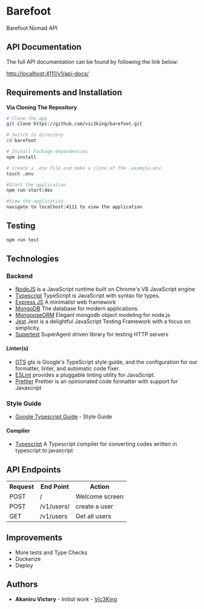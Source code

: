 # Barefoot

Barefoot Nomad API

## API Documentation

The full API documentation can be found by following the link below:

[http://localhost:4111/v1/api-docs/](http://localhost:4111/v1/api-docs/)

## Requirements and Installation

**Via Cloning The Repository**

```bash
# Clone the app
git clone https://github.com/vic3king/barefoot.git

# Switch to directory
cd barefoot

# Install Package dependencies
npm install

# create a .env file and make a clone of the .example.env
touch .env

#Start the application
npm run start:dev

#View the application
navigate to localhost:4111 to view the application
```

## Testing

```bash
npm run test
```

## Technologies

### Backend

- [NodeJS](http://nodejs.org/en) is a JavaScript runtime built on Chrome's V8 JavaScript engine
- [Typescript](https://www.typescriptlang.org/) TypeScript is JavaScript with syntax for types.
- [Express JS](http://express.com) A minimalist web framework
- [MongoDB](https://www.mongodb.com/) The database for modern applications.
- [MongooseORM](https://mongoosejs.com/) Elegant mongodb object modeling for node.js
- [Jest](https://jestjs.io/) Jest is a delightful JavaScript Testing Framework with a focus on simplicity.
- [Supertest](https://www.npmjs.com/package/supertest) SuperAgent driven library for testing HTTP servers

#### Linter(s)

- [GTS](https://github.com/google/gts) gts is Google's TypeScript style guide, and the configuration for our formatter, linter, and automatic code fixer.
- [ESLint](eslint.org) provides a pluggable linting utility for JavaScript.
- [Prettier](https://prettier.io) Prettier is an opinionated code formatter with support for Javascript

### Style Guide

- [Google Typescript Guide](https://google.github.io/styleguide/tsguide.html) - Style Guide

#### Compiler

- [Typescript](https://www.npmjs.com/package/typescript) A Typescript compiler for converting codes written in typescript to javascript

## API Endpoints
<table>
  <tr>
      <th>Request</th>
      <th>End Point</th>
      <th>Action</th>
  </tr>
    <tr>
      <td>POST</td>
      <td>/</td>
      <td>Welcome screen</td>
  </tr>
  <tr>
    <td>POST</td>
    <td>/v1/users/</td>
    <td>create a user</td>
  </tr>
   <tr>
    <td>GET</td>
    <td>/v1/users</td>
    <td>Get all users</td>
  </tr>

</table>

## Improvements

- More tests and Type Checks
- Dockerize
- Deploy
  
## Authors

- **Akaniru Victory** - _Initial work_ - [Vic3King](www.akaniruvictory.com)
